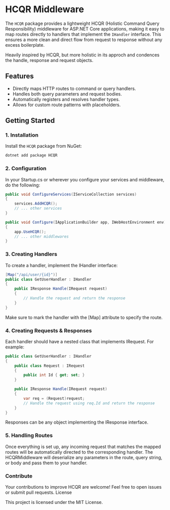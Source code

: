 # HCQR Middleware

The `HCQR` package provides a lightweight HCQR (Holistic Command Query Responsibility) middleware for ASP.NET Core applications, 
making it easy to map routes directly to handlers that implement the `IHandler` interface. 
This ensures a more clean and direct flow from request to response without any excess boilerplate.

Heavily inspired by HCQR, but more holistic in its approch and condences the handle, response and request objects.

## Features
- Directly maps HTTP routes to command or query handlers.
- Handles both query parameters and request bodies.
- Automatically registers and resolves handler types.
- Allows for custom route patterns with placeholders.
  
## Getting Started

### 1. Installation

Install the `HCQR` package from NuGet:

```bash
dotnet add package HCQR
```

### 2. Configuration

In your Startup.cs or wherever you configure your services and middleware, do the following:

```csharp
public void ConfigureServices(IServiceCollection services)
{
    services.AddHCQR();
    // ... other services
}

public void Configure(IApplicationBuilder app, IWebHostEnvironment env)
{
    app.UseHCQR();
    // ... other middlewares
}
```

### 3. Creating Handlers

To create a handler, implement the IHandler interface:

```csharp
[Map("/api/user/{id}")]
public class GetUserHandler : IHandler
{
    public IResponse Handle(IRequest request)
    {
        // Handle the request and return the response
    }
}
```

Make sure to mark the handler with the [Map] attribute to specify the route.

### 4. Creating Requests & Responses

Each handler should have a nested class that implements IRequest. For example:

```csharp
public class GetUserHandler : IHandler
{
    public class Request : IRequest
    {
        public int Id { get; set; }
    }

    public IResponse Handle(IRequest request)
    {
        var req = (Request)request;
        // Handle the request using req.Id and return the response
    }
}
```

Responses can be any object implementing the IResponse interface.

### 5. Handling Routes

Once everything is set up, any incoming request that matches the mapped routes will be automatically directed to the corresponding handler. The HCQRMiddleware will deserialize any parameters in the route, query string, or body and pass them to your handler.

### Contribute

Your contributions to improve HCQR are welcome! Feel free to open issues or submit pull requests.
License

This project is licensed under the MIT License.
